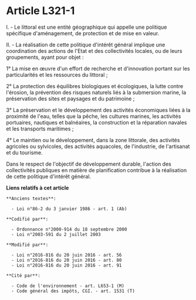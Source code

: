 # Article L321-1

I. - Le littoral est une entité géographique qui appelle une politique spécifique d'aménagement, de protection et de mise en
valeur.

II. - La réalisation de cette politique d'intérêt général implique une coordination des actions de l'Etat et des
collectivités locales, ou de leurs groupements, ayant pour objet :

1° La mise en œuvre d'un effort de recherche et d'innovation portant sur les particularités et les ressources du littoral ;

2° La protection des équilibres biologiques et écologiques, la lutte contre l'érosion, la prévention des risques naturels
liés à la submersion marine, la préservation des sites et paysages et du patrimoine ;

3° La préservation et le développement des activités économiques liées à la proximité de l'eau, telles que la pêche, les
cultures marines, les activités portuaires, nautiques et balnéaires, la construction et la réparation navales et les
transports maritimes ;

4° Le maintien ou le développement, dans la zone littorale, des activités agricoles ou sylvicoles, des activités aquacoles,
de l'industrie, de l'artisanat et du tourisme.

Dans le respect de l'objectif de développement durable, l'action des collectivités publiques en matière de planification
contribue à la réalisation de cette politique d'intérêt général.

**Liens relatifs à cet article**

	**Anciens textes**:

	  - Loi n°86-2 du 3 janvier 1986 - art. 1 (Ab)

	**Codifié par**:

	  - Ordonnance n°2000-914 du 18 septembre 2000
	  - Loi n°2003-591 du 2 juillet 2003

	**Modifié par**:

	  - Loi n°2016-816 du 20 juin 2016 - art. 56
	  - Loi n°2016-816 du 20 juin 2016 - art. 80
	  - Loi n°2016-816 du 20 juin 2016 - art. 91

	**Cité par**:

	  - Code de l'environnement - art. L653-1 (M)
	  - Code général des impôts, CGI. - art. 1531 (T)
